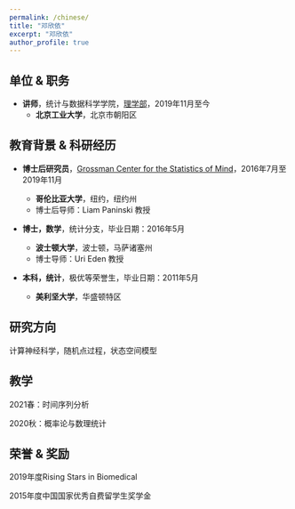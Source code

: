 ```yaml
---
permalink: /chinese/
title: "邓欣依"
excerpt: "邓欣依"
author_profile: true
---
```



单位 & 职务
------
* **讲师**，统计与数据科学学院，[理学部](http://slxy.bjut.edu.cn/)，2019年11月至今
  * **北京工业大学**，北京市朝阳区


教育背景 & 科研经历
------
* **博士后研究员**，[Grossman Center for the Statistics of Mind](http://grossmancenter.columbia.edu/)，2016年7月至2019年11月
  * **哥伦比亚大学**，纽约，纽约州
  * 博士后导师：Liam Paninski 教授

* **博士，数学**，统计分支，毕业日期：2016年5月
  * **波士顿大学**，波士顿，马萨诸塞州
  * 博士导师：Uri Eden 教授	

* **本科，统计**，极优等荣誉生，毕业日期：2011年5月
  * **美利坚大学**，华盛顿特区


研究方向
------
计算神经科学，随机点过程，状态空间模型


教学
------
2021春：时间序列分析

2020秋：概率论与数理统计


荣誉 & 奖励
------
2019年度Rising Stars in Biomedical

2015年度中国国家优秀自费留学生奖学金

